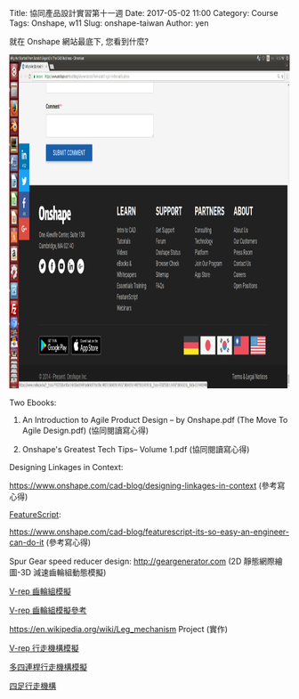 Title: 協同產品設計實習第十一週
Date: 2017-05-02 11:00
Category: Course
Tags: Onshape, w11
Slug: onshape-taiwan
Author: yen

就在 Onshape 網站最底下, 您看到什麼?

<!-- PELICAN_END_SUMMARY -->

<img src="./../data/w11/buttomline_onshape.png" width="800" height="600" />

Two Ebooks:

1. An Introduction to Agile Product Design – by Onshape.pdf (The Move To Agile Design.pdf) (協同閱讀寫心得)

2. Onshape's Greatest Tech Tips– Volume 1.pdf  (協同閱讀寫心得)

Designing Linkages in Context:

<a href="https://www.onshape.com/cad-blog/designing-linkages-in-context">https://www.onshape.com/cad-blog/designing-linkages-in-context</a> (參考寫心得)

<a href="https://cad.onshape.com/FsDoc/">FeatureScript</a>:

<a href="https://www.onshape.com/cad-blog/featurescript-its-so-easy-an-engineer-can-do-it">https://www.onshape.com/cad-blog/featurescript-its-so-easy-an-engineer-can-do-it</a> (參考寫心得)

Spur Gear speed reducer design: <a href="http://geargenerator.com">http://geargenerator.com</a> (2D 靜態網際繪圖-3D 減速齒輪組動態模擬)

<a href="https://www.youtube.com/watch?v=mq_b58jUZAU">V-rep 齒輪組模擬</a>

<a href="http://www.forum.coppeliarobotics.com/viewtopic.php?f=9&t=3057">V-rep 齒輪組模擬參考</a>

<a href="https://en.wikipedia.org/wiki/Leg_mechanism">https://en.wikipedia.org/wiki/Leg_mechanism</a> Project (實作)

<a href="https://wikis.utexas.edu/display/RMD/Simulation">V-rep 行走機構模擬</a>

<a href="https://www.youtube.com/watch?v=5CfIpbY7N-s">多四連桿行走機構模擬</a>

<a href="http://galvanicloop.com/blog/post/7/quadruped-robot-5-simulation-on-v-rep">四足行走機構</a>